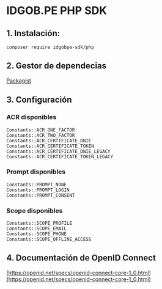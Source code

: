# IDGOB.PE PHP SDK

## 1. Instalación:

```
composer require idgobpe-sdk/php
```

## 2. Gestor de dependecias

[Packagist](https://packagist.org/packages/idgobpe-sdk/php)

## 3. Configuración

### ACR disponibles

```
Constants::ACR_ONE_FACTOR
Constants::ACR_TWO_FACTOR
Constants::ACR_CERTIFICATE_DNIE
Constants::ACR_CERTIFICATE_TOKEN
Constants::ACR_CERTIFICATE_DNIE_LEGACY
Constants::ACR_CERTIFICATE_TOKEN_LEGACY
```

### Prompt disponibles

```
Constants::PROMPT_NONE
Constants::PROMPT_LOGIN
Constants::PROMPT_CONSENT
```

### Scope disponibles

```
Constants::SCOPE_PROFILE
Constants::SCOPE_EMAIL
Constants::SCOPE_PHONE
Constants::SCOPE_OFFLINE_ACCESS
```

## 4. Documentación de OpenID Connect

[https://openid.net/specs/openid-connect-core-1_0.html](https://openid.net/specs/openid-connect-core-1_0.html)